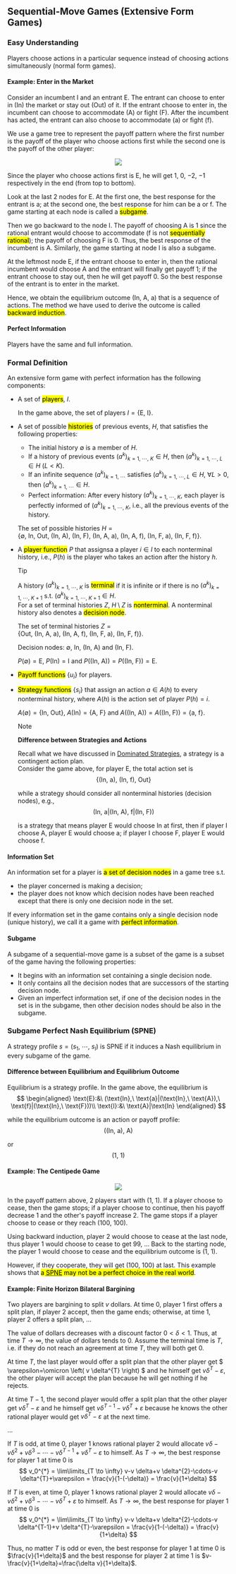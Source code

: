 ## Sequential-Move Games (Extensive Form Games)

### Easy Understanding
Players choose actions in a particular sequence instead of choosing actions simultaneously (normal form games).

#### Example: Enter in the Market
Consider an incumbent $\text{I}$ and an entrant $\text{E}$. The entrant can choose to enter in ($\text{In}$) the market or stay out ($\text{Out}$) of it. If the entrant choose to enter in, the incumbent can choose to accommodate ($\text{A}$) or fight ($\text{F}$). After the incumbent has acted, the entrant can also choose to accommodate ($\text{a}$) or fight ($\text{f}$).

We use a game tree to represent the payoff pattern where the first number is the payoff of the player who choose actions first while the second one is the payoff of the other player: 

<div align='center'>

![](image/2022-03-23-22-44-42.png)
</div align='center'>

Since the player who choose actions first is $\text{E}$, he will get $1$, $0$, $-2$, $-1$ respectively in the end (from top to bottom).

Look at the last 2 nodes for $\text{E}$. At the first one, the best response for the entrant is $\text{a}$; at the second one, the best response for him can be $\text{a}$ or $\text{f}$. The game starting at each node is called a <mark>subgame</mark>.

Then we go backward to the node $\text{I}$. The payoff of choosing $\text{A}$ is $1$ since the rational entrant would choose to accommodate ($\text{f}$ is not <mark>sequentially rational</mark>); the payoff of choosing $\text{F}$ is $0$. Thus, the best response of the incumbent is $\text{A}$. Similarly, the game starting at node $\text{I}$ is also a subgame.

At the leftmost node $\text{E}$, if the entrant choose to enter in, then the rational incumbent would choose $\text{A}$ and the entrant will finally get payoff $1$; if the entrant choose to stay out, then he will get payoff $0$. So the best response of the entrant is to enter in the market.

Hence, we obtain the equilibrium outcome $(\text{In},\ \text{A},\ \text{a})$ that is a sequence of actions. The method we have used to derive the outcome is called <mark>backward induction</mark>.

#### Perfect Information
Players have the same and full information.

### Formal Definition
An extensive form game with perfect information has the following components: 
- A set of <mark>players</mark>, $I$.

  In the game above, the set of players $I = \{\text{E},\ \text{I}\}$.
- A set of possible <mark>histories</mark> of previous events, $H$, that satisfies the following properties: 
  - The initial history $\emptyset$ is a member of $H$.
  - If a history of previous events $(a^{k})_{k=1,\ \cdots,\ K} \in H$, then $(a^{k})_{k=1,\ \cdots,\ L} \in H\ (L<K)$.
  - If an infinite sequence $(a^{k})_{k=1,\ \cdots}$ satisfies $(a^{k})_{k=1,\ \cdots,\ L} \in H$, $\forall L>0$, then $(a^{k})_{k=1,\ \cdots} \in H$.
  - Perfect information: After every history $(a^{k})_{k=1,\ \cdots,\ K}$, each player is perfectly informed of $(a^{k})_{k=1,\ \cdots,\ K}$, i.e., all the previous events of the history.

  The set of possible histories $H = \{\emptyset,\ \text{In},\ \text{Out},\ (\text{In},\ \text{A}),\ (\text{In},\ \text{F}),\ (\text{In},\ \text{A},\ \text{a}),\ (\text{In},\ \text{A},\ \text{f}),\ (\text{In},\ \text{F},\ \text{a}),\ (\text{In},\ \text{F},\ \text{f})\}$.
- A <mark>player function</mark> $P$ that assignsa a player $i\in I$ to each nonterminal history, i.e., $P(h)$ is the player who takes an action after the history $h$.

  > [!TIP]
  > A history $(a^{k})_{k=1,\ \cdots,\ K}$ is <mark>terminal</mark> if it is infinite or if there is no $(a^{k})_{k=1,\ \cdots,\ K+1}$ s.t. $(a^{k})_{k=1,\ \cdots,\ K+1} \in H$.<br>For a set of terminal histories $Z$, $H\setminus Z$ is <mark>nonterminal</mark>. A nonterminal history also denotes a <mark>decision node</mark>.

  The set of terminal histories $Z = \{\text{Out},\ (\text{In},\ \text{A},\ \text{a}),\ (\text{In},\ \text{A},\ \text{f}),\ (\text{In},\ \text{F},\ \text{a}),\ (\text{In},\ \text{F},\ \text{f})\}$.

  Decision nodes: $\emptyset$, $\text{In}$, $(\text{In},\ \text{A})$ and $(\text{In},\ \text{F})$.

  $P(\emptyset)=\text{E}$, $P(\text{In})=\text{I}$ and $P((\text{In},\ \text{A}))=P((\text{In},\ \text{F}))=\text{E}$.
- <mark>Payoff functions</mark> $\{u_i\}$ for players.
- <mark>Strategy functions</mark> $\{s_i\}$ that assign an action $a\in A(h)$ to every nonterminal history, where $A(h)$ is the action set of player $P(h)=i$.

  $A(\emptyset)=\{\text{In},\ \text{Out}\}$, $A(\text{In})=\{\text{A},\ \text{F}\}$ and $A((\text{In},\ \text{A}))=A((\text{In},\ \text{F}))=\{\text{a},\ \text{f}\}$.

  > [!NOTE]
  > **Difference between Strategies and Actions**
  > 
  > Recall what we have discussed in [Dominated Strategies](/courses/game_theory/2_dominated_strategies.md), a strategy is a contingent action plan.<br>
  > Consider the game above, for player $\text{E}$, the total action set is 
  > $$
  > \{(\text{In},\ \text{a}),\ (\text{In},\ \text{f}),\ \text{Out}\}
  > $$
  > 
  > while a strategy should consider all nonterminal histories (decision nodes), e.g., 
  > $$
  > (\text{In},\ \text{a}|(\text{In},\ \text{A}),\ \text{f}|(\text{In},\ \text{F}))
  > $$
  > 
  > is a strategy that means player $\text{E}$ would choose $\text{In}$ at first, then if player $\text{I}$ choose $\text{A}$, player $\text{E}$ would choose $\text{a}$; if player $\text{I}$ choose $\text{F}$, player $\text{E}$ would choose $\text{f}$.

#### Information Set
An information set for a player is <mark>a set of decision nodes</mark> in a game tree s.t. 
- the player concerned is making a decision;
- the player does not know which decision nodes have been reached except that there is only one decision node in the set.

If every information set in the game contains only a single decision node (unique history), we call it a game with <mark>perfect information</mark>.

#### Subgame
A subgame of a sequential-move game is a subset of the game is a subset of the game having the following properties: 
- It begins with an information set containing a single decision node.
- It only contains all the decision nodes that are successors of the starting decision node.
- Given an imperfect information set, if one of the decision nodes in the set is in the subgame, then other decision nodes should be also in the subgame.

### Subgame Perfect Nash Equilibrium (SPNE)
A strategy profile $s=(s_1,\ \cdots,\ s_{I})$ is SPNE if it induces a Nash equilibrium in every subgame of the game.

#### Difference between Equilibrium and Equilibrium Outcome
Equilibrium is a strategy profile. In the game above, the equilibrium is 
$$
\begin{aligned}
 \text{E}:&\ (\text{In},\ \text{a}|(\text{In},\ \text{A}),\ \text{f}|(\text{In},\ \text{F}))\\
 \text{I}:&\ \text{A}|\text{In}
\end{aligned}
$$

while the equilibrium outcome is an action or payoff profile: 
$$
((\text{In},\ \text{a}),\ \text{A})
$$

or 
$$
(1,\ 1)
$$

#### Example: The Centipede Game
<div align='center'>

![](image/2022-03-24-10-31-48.png)
</div align='center'>

In the payoff pattern above, 2 players start with $(1,\ 1)$. If a player choose to cease, then the game stops; if a player choose to continue, then his payoff decrease $1$ and the other's payoff increase $2$. The game stops if a player choose to cease or they reach $(100,\ 100)$.

Using backward induction, player 2 would choose to cease at the last node, thus player 1 would choose to cease to get $99$, ... Back to the starting node, the player 1 would choose to cease and the equilibrium outcome is $(1,\ 1)$.

However, if they cooperate, they will get $(100,\ 100)$ at last. This example shows that <mark>a <abbr title='Subgame Perfect Nash Equilibrium'>SPNE</abbr> may not be a perfect choice in the real world</mark>.

#### Example: Finite Horizon Bilateral Bargining
Two players are bargining to split $v$ dollars. At time $0$, player 1 first offers a split plan, if player 2 accept, then the game ends; otherwise, at time $1$, player 2 offers a split plan, ...

The value of dollars decreases with a discount factor $0<\delta<1$. Thus, at time $T\to \infty$, the value of dollars tends to $0$. Assume the terminal time is $T$, i.e. if they do not reach an agreement at time $T$, they will both get $0$.

At time $T$, the last player would offer a split plan that the other player get $ \varepsilon=\omicron \left( v \delta^{T} \right) $ and he himself get $v \delta^{T}-\varepsilon$, the other player will accept the plan because he will get nothing if he rejects.

At time $T-1$, the second player would offer a split plan that the other player get $v \delta^{T}-\varepsilon$ and he himself get $v \delta^{T-1}-v \delta^{T}+\varepsilon$ because he knows the other rational player would get $v \delta^{T}-\varepsilon$ at the next time.

...

If $T$ is odd, at time $0$, player 1 knows rational player 2 would allocate $v \delta-v \delta^{2}+v \delta^{3}-\cdots-v \delta^{T-1}+v \delta^{T}-\varepsilon$ to himself. As $T\to \infty$, the best response for player 1 at time $0$ is 
$$
v_0^{*} = \lim\limits_{T \to \infty} v-v \delta+v \delta^{2}-\cdots-v \delta^{T}+\varepsilon = \frac{v}{1-(-\delta)} = \frac{v}{1+\delta}
$$

If $T$ is even, at time $0$, player 1 knows rational player 2 would allocate $v \delta-v \delta^{2}+v \delta^{3}-\cdots-v \delta^{T}+\varepsilon$ to himself. As $T\to \infty$, the best response for player 1 at time $0$ is 
$$
v_0^{*} = \lim\limits_{T \to \infty} v-v \delta+v \delta^{2}-\cdots-v \delta^{T-1}+v \delta^{T}-\varepsilon = \frac{v}{1-(-\delta)} = \frac{v}{1+\delta}
$$

Thus, no matter $T$ is odd or even, the best response for player 1 at time $0$ is $\frac{v}{1+\delta}$ and the best response for player 2 at time $1$ is $v-\frac{v}{1+\delta}=\frac{\delta v}{1+\delta}$.